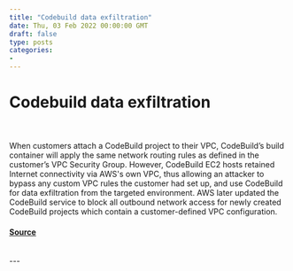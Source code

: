 ```yaml
---
title: "Codebuild data exfiltration"
date: Thu, 03 Feb 2022 00:00:00 GMT
draft: false
type: posts
categories: 
- 
---
```

# Codebuild data exfiltration

<br/>

<br/>
When customers attach a CodeBuild project to their VPC, CodeBuild’s build container will apply the same network routing rules as defined in the customer’s VPC Security Group. However, CodeBuild EC2 hosts retained Internet connectivity via AWS's own VPC, thus allowing an attacker to bypass any custom VPC rules the customer had set up, and use CodeBuild for data exfiltration from the targeted environment. AWS later updated the CodeBuild service to block all outbound network access for newly created CodeBuild projects which contain a customer-defined VPC configuration.

#### [Source](https://www.cloudvulndb.org/codebuild-data-exfil)

<br/>
---

